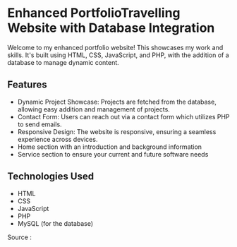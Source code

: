 # Enhanced PortfolioTravelling Website with Database Integration

Welcome to my enhanced portfolio website! This showcases my work and skills. It's built using HTML, CSS, JavaScript, and PHP, with the addition of a database to manage dynamic content.

## Features

- Dynamic Project Showcase: Projects are fetched from the database, allowing easy addition and management of projects.
- Contact Form: Users can reach out via a contact form which utilizes PHP to send emails.
- Responsive Design: The website is responsive, ensuring a seamless experience across devices.
- Home section with an introduction and background information
- Service section to ensure your current and future software needs

## Technologies Used

- HTML
- CSS
- JavaScript
- PHP
- MySQL (for the database)

Source : 
